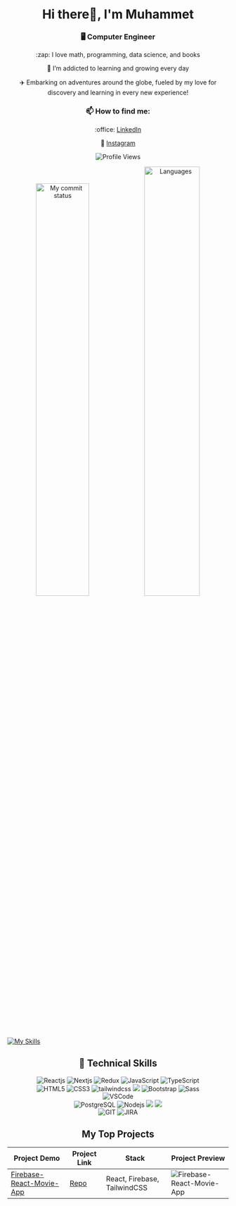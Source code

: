 <h1 align="center">Hi there👋, I'm Muhammet</h1>

<h3 align="center">🖥️ Computer Engineer</h3>

<p align="center">:zap: I love math, programming, data science, and books</p>

<p align="center">🌱 I’m addicted to learning and growing every day</p>

<p align="center">✈️ Embarking on adventures around the globe, fueled by my love for discovery and learning in every new experience!</p>

<h3 align="center">📫 How to find me:</h3>

<p align="center">:office: <a href="www.linkedin.com/in/muhammet-erol">LinkedIn</a></p>
<p align="center">🔗 <a href="https://www.instagram.com/muhammeterl1912/">Instagram</a></p>

<p align="center"><img src="https://komarev.com/ghpvc/?username=muhammeterl1912" alt="Profile Views" /></p>

<p align="center"><img src="https://github-readme-streak-stats.herokuapp.com/?user=muhammeterl1912&theme=chartreuse-dark" alt="My commit status" width="49%" /><img src="https://github-readme-stats.vercel.app/api/top-langs/?username=muhammeterl1912&theme=chartreuse-dark&layout=compact" alt="Languages" width="50%" /></p>

<p align="center"><img src="https://media.giphy.com/media/iIqmM5tTjmpOB9mpbn/giphy.gif" alt=""/></p>


[![My Skills](https://skillicons.dev/icons?i=c,ts,js,html,css,react,redux,nodejs,express,pug,jquery,sass,bootstrap,materialui,styledcomponents,tailwind,sqlite,postgres,vscode,postman,github,wordpress&theme=light&perline=5)](https://skillicons.dev)

<h2 align="center">🚀 Technical Skills</h2>

<div align="center">
  <img src="https://img.shields.io/badge/React-20232A?style=for-the-badge&logo=react&logoColor=61DAFB" alt="Reactjs" />
  <img src="https://img.shields.io/badge/Next-black?style=for-the-badge&logo=next.js&logoColor=white" alt="Nextjs" />
  <img src="https://img.shields.io/badge/redux-%23593d88.svg?style=for-the-badge&logo=redux&logoColor=white" alt="Redux" />
  <img src="https://img.shields.io/badge/JavaScript-323330?style=for-the-badge&logo=javascript&logoColor=F7DF1E" alt="JavaScript" />
  <img src="https://img.shields.io/badge/typescript-%23007ACC.svg?style=for-the-badge&logo=typescript&logoColor=white" alt="TypeScript" />
  <br />
  <img src="https://img.shields.io/badge/HTML5-E34F26?style=for-the-badge&logo=html5&logoColor=white" alt="HTML5" />
  <img src="https://img.shields.io/badge/CSS3-1572B6?style=for-the-badge&logo=css3&logoColor=white" alt="CSS3" />
  <img src="https://img.shields.io/badge/tailwindcss-%2338B2AC.svg?style=for-the-badge&logo=tailwind-css&logoColor=white" alt="tailwindcss" />
  <img src="https://img.shields.io/badge/MUI-%230081CB.svg?style=for-the-badge&logo=mui&logoColor=white" />
  <img src="https://img.shields.io/badge/Bootstrap-563D7C?style=for-the-badge&logo=bootstrap&logoColor=white" alt="Bootstrap" />
  <img src="https://img.shields.io/badge/Sass-CC6699?style=for-the-badge&logo=sass&logoColor=white" alt="Sass" />
  <br />
  <img src="https://img.shields.io/badge/Visual_Studio_Code-0078D4?style=for-the-badge&logo=visual%20studio%20code&logoColor=white" alt="VSCode" />
  <br />
  <img src="https://img.shields.io/badge/PostgreSQL-316192?style=for-the-badge&logo=postgresql&logoColor=white" alt="PostgreSQL" />
  <img src="https://img.shields.io/badge/Node.js-43853D?style=for-the-badge&logo=node.js&logoColor=white" alt="Nodejs" />
  <img src="https://img.shields.io/badge/express.js-%23404d59.svg?style=for-the-badge&logo=express&logoColor=%2361DAFB" />
  <img src="https://img.shields.io/badge/MongoDB-%234ea94b.svg?style=for-the-badge&logo=mongodb&logoColor=white" />
  <br />
  <img src="https://img.shields.io/badge/GIT-E44C30?style=for-the-badge&logo=git&logoColor=white" alt="GIT" />
  <img src="https://img.shields.io/badge/Jira-0052CC?style=for-the-badge&logo=Jira&logoColor=white" alt="JIRA" />
</div>

<h2 align="center">My Top Projects</h2>

<table>
  <thead>
    <tr>
      <th>Project Demo</th>
      <th>Project Link</th>
      <th>Stack</th>
      <th>Project Preview</th>
    </tr>
  </thead>
  <tbody>
    <tr>
      <td><a href="https://merol-firebase-react-movie.netlify.app/">Firebase-React-Movie-App</a></td>
      <td><a href="https://github.com/muhammeterl1912/Firebase-React-Movie-App">Repo</a></td>
      <td>React, Firebase, TailwindCSS</td>
      <td><img src="![chrome-capture-2024-5-8](https://github.com/muhammeterl1912/Firebase-React-Movie-App/assets/118777871/0489a8c5-ea7d-429a-bc3d-3851eb740cf0)" alt="Firebase-React-Movie-App" /></td>
    </tr>
  </tbody>
</table>
